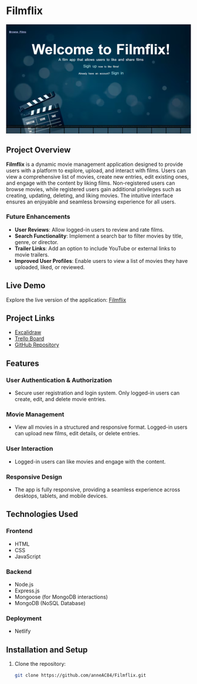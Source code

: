 # Filmflix


![alt text](image.png)


## Project Overview

**Filmflix** is a dynamic movie management application designed to provide users with a platform to explore, upload, and interact with films. Users can view a comprehensive list of movies, create new entries, edit existing ones, and engage with the content by liking films. Non-registered users can browse movies, while registered users gain additional privileges such as creating, updating, deleting, and liking movies. The intuitive interface ensures an enjoyable and seamless browsing experience for all users.

### Future Enhancements
- **User Reviews**: Allow logged-in users to review and rate films.
- **Search Functionality**: Implement a search bar to filter movies by title, genre, or director.
- **Trailer Links**: Add an option to include YouTube or external links to movie trailers.
- **Improved User Profiles**: Enable users to view a list of movies they have uploaded, liked, or reviewed.

## Live Demo
Explore the live version of the application: [Filmflix](https://main--filmflixcas.netlify.app/)

## Project Links
- [Excalidraw](https://excalidraw.com/)
- [Trello Board](https://trello.com/invite/b/669002417cbb49b0fe3bd0ce/ATTI265c76e845aa32031db6729c8704b8b54023F9C3/my-men-stack-crud-app-project)
- [GitHub Repository](https://github.com/anneAC84/Filmflix.git)

## Features
### User Authentication & Authorization
- Secure user registration and login system. Only logged-in users can create, edit, and delete movie entries.

### Movie Management
- View all movies in a structured and responsive format. Logged-in users can upload new films, edit details, or delete entries.

### User Interaction
- Logged-in users can like movies and engage with the content.

### Responsive Design
- The app is fully responsive, providing a seamless experience across desktops, tablets, and mobile devices.

## Technologies Used

### Frontend
- HTML
- CSS
- JavaScript

### Backend
- Node.js
- Express.js
- Mongoose (for MongoDB interactions)
- MongoDB (NoSQL Database)

### Deployment
- Netlify

## Installation and Setup

1. Clone the repository:
   ```bash
   git clone https://github.com/anneAC84/Filmflix.git